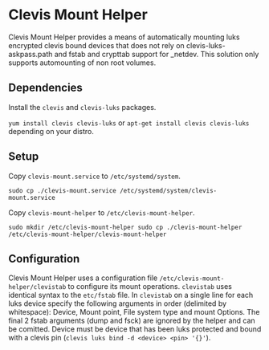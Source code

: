 # Clevis Mount Helper

Clevis Mount Helper provides a means of automatically mounting luks encrypted clevis bound devices
that does not rely on clevis-luks-askpass.path and fstab and crypttab support for \_netdev. This
solution only supports automounting of non root volumes.

## Dependencies

Install the `clevis` and `clevis-luks` packages.

`yum install clevis clevis-luks` or
`apt-get install clevis clevis-luks`
depending on your distro.

## Setup

Copy `clevis-mount.service` to `/etc/systemd/system`.

`sudo cp ./clevis-mount.service /etc/systemd/system/clevis-mount.service`

Copy `clevis-mount-helper` to `/etc/clevis-mount-helper`.

`sudo mkdir /etc/clevis-mount-helper
sudo cp ./clevis-mount-helper /etc/clevis-mount-helper/clevis-mount-helper`

## Configuration

Clevis Mount Helper uses a configuration file `/etc/clevis-mount-helper/clevistab` to configure its
mount operations. `clevistab` uses identical syntax to the `etc/fstab` file. In `clevistab` on a
single line for each luks device specify the following arguments in order (delimited by whitespace):
Device,  Mount point, File system type and mount Options. The final 2 fstab arguments (dump and
fsck) are ignored by the helper and can be comitted. Device must be device that has been luks
protected and bound with a clevis pin (`clevis luks bind -d <device> <pin> '{}'`).
